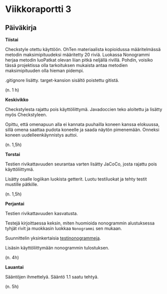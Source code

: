 # Viikkoraportti 3

## Päiväkirja

**Tiistai**

Checkstyle otettu käyttöön. OhTen materiaalista kopioidussa määritelmässä metodin maksimipituudeksi määritetty 20 riviä. Luokassa Nonogrammi herjaa metodin luoPatkat olevan liian pitkä neljällä rivillä. Pohdin, voisiko tässä projektissa olla tarkoituksen mukaista antaa metodien maksimipituuden olla hieman pidempi.

.gitignore lisätty. target-kansion sisältö poistettu gitistä.

(n. 1 h)

**Keskivikko**

Checkstylesta rajattu pois käyttöliittymä. Javadoccien teko aloitettu ja lisätty myös Checkstyleen.

Opittu, että omenapuun alla ei kannata puuhailla koneen kanssa elokuussa, sillä omena saattaa pudota koneelle ja saada näytön pimenemään. Onneksi koneen uudelleenkäynnistys auttoi.

(n. 1,5h)

**Torstai**

Testien rivikattavuuden seurantaa varten lisätty JaCoCo, josta rajattu pois käyttöliittymä.

Lisätty osalle logiikan luokista getterit. Luotu testiluokat ja tehty testit mustille pätkille.

(n. 1,5h)

**Perjantai**

Testien rivikattavuuden kasvatusta.

Testejä kirjoittaessa keksin, miten huomioida nonogrammin alustuksessa tyhjät rivit ja muokkasin luokkaa `Nonogrammi` sen mukaan.

Suunnittelin yksinkertaisia [testinonogrammeja](https://github.com/mkkarl/nonogrammiratkaisija-tiralabra2022/blob/main/nonogrammiratkaisija/Dokumentaatio/Testinonogrammeja.pdf).

Lisäsin käyttöliittymään nonogrammin tulostuksen.

(n. 4h)

**Lauantai**

Sääntöjen ihmettelyä. Sääntö 1.1 saatu tehtyä.

(n. 5h)